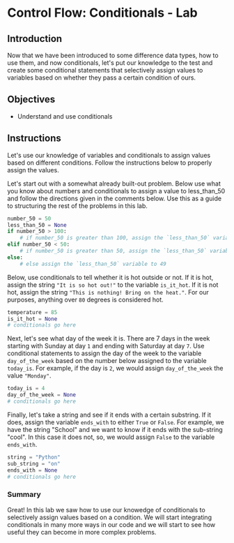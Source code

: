 
# Control Flow: Conditionals - Lab

## Introduction
Now that we have been introduced to some difference data types, how to use them, and now conditionals, let's put our knowledge to the test and create some conditional statements that selectively assign values to variables based on whether they pass a certain condition of ours.

## Objectives
* Understand and use conditionals

## Instructions

Let's use our knowledge of variables and conditionals to assign values based on different conditions. Follow the instructions below to properly assign the values.

Let's start out with a somewhat already built-out problem. Below use what you know about numbers and conditionals to assign a value to less_than_50 and follow the directions given in the comments below. Use this as a guide to structuring the rest of the problems in this lab.


```python
number_50 = 50
less_than_50 = None
if number_50 > 100:
    # if number_50 is greater than 100, assign the `less_than_50` variable to the number 100
elif number_50 < 50:
    # if number_50 is greater than 50, assign the `less_than_50` variable to the number 50
else:
    # else assign the `less_than_50` variable to 49
```

Below, use conditionals to tell whether it is hot outside or not. If it is hot, assign the string `"It is so hot out!"` to the variable `is_it_hot`. If it is not hot, assign the string `"This is nothing! Bring on the heat."`. For our purposes, anything over `80` degrees is considered hot.


```python
temperature = 85
is_it_hot = None
# conditionals go here
```

Next, let's see what day of the week it is. There are 7 days in the week starting with Sunday at day `1` and ending with Saturday at day `7`. Use conditional statements to assign the day of the week to the variable `day_of_the_week` based on the number below assigned to the variable `today_is`.
For example, if the day is `2`, we would assign `day_of_the_week` the value `"Monday"`.


```python
today_is = 4
day_of_the_week = None
# conditionals go here
```

Finally, let's take a string and see if it ends with a certain substring. If it does, assign the variable `ends_with` to either `True` or `False`. For example, we have the string "School" and we want to know if it ends with the sub-string "cool". In this case it does not, so, we would assign `False` to the variable `ends_with`. 


```python
string = "Python"
sub_string = "on"
ends_with = None
# conditionals go here
```

### Summary

Great! In this lab we saw how to use our knowedge of conditionals to selectively assign values based on a condition. We will start integrating conditionals in many more ways in our code and we will start to see how useful they can become in more complex problems.
